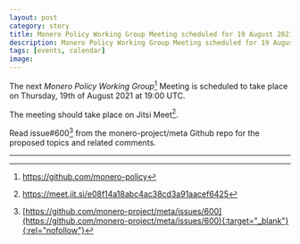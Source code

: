 ```yaml
---
layout: post
category: story
title: Monero Policy Working Group Meeting scheduled for 19 August 2021 1900 UTC
description: Monero Policy Working Group Meeting scheduled for 19 August 2021 1900 UTC on Jitsi.
tags: [events, calendar]
image: 
---
```


The next *Monero Policy Working Group*[^1] Meeting is scheduled to take place on Thursday, 19th of August 2021 at 19:00 UTC.

The meeting should take place on Jitsi Meet[^2].

Read issue#600[^3] from the monero-project/meta Github repo for the proposed topics and related comments.

---

[^1]: https://github.com/monero-policy
[^2]: https://meet.jit.si/e08f14a18abc4ac38cd3a91aacef6425
[^3]: [https://github.com/monero-project/meta/issues/600](https://github.com/monero-project/meta/issues/600){:target="_blank"}{:rel="nofollow"}
